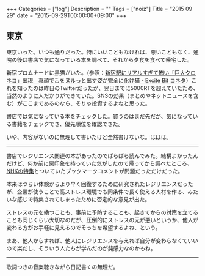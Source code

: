 +++
Categories = ["log"]
Description = ""
Tags = ["noiz"]
Title = "2015 09 29"
date = "2015-09-29T00:00:00+09:00"
+++

## 東京
東京いった。いつも通りだった。特にいいこともなければ、悪いこともなく、通院の後は書店で気になっている本を調べて、それから夕食を食べて帰宅した。

新宿プロムナードに黒猫がいた。（参照：[新宿駅にリアルすぎて怖い「巨大クロネコ」出現　真顔で舌をヌルっと出す姿が完全に化け猫 - Excite Bit コネタ](http://www.excite.co.jp/News/bit/E1443504788496.html)）これを知ったのは昨日のTwitterだったが、翌日までに5000RTを超えていたため、当然のように人だかりができていた。SNSの効果（まとめやネットニュースを含む）がここまであるのなら、そりゃ投資するよねと思った。

書店では気になっている本をチェックした。買うのはまだ先だが、気になっている書籍をチェックでき、優先順位を確認できた。

いや、内容がないのに無理して書いたけど全然書けないな。ははは。

----

書店でレジリエンス関連の本があったのでぱらぱら読んでみた。結構よかったんだけど、何か前に悪印象を持っていた気がしたので帰ってから調べたところ、[NHKの特集](http://www.nhk.or.jp/gendai/kiroku/detail02_3486_all.html)とついていたブックマークコメントが問題だっただけだった。

本来はつらい体験からより早く回復するために研究されたレジリエンスだったが、企業が使うことで高ストレス環境でも同条件で長く使える人材を作る、みたいな感じで特集されてしまったために否定的な意見が出た。

ストレスの元を絶つことも、事前に予防することも、起きてからの対策を立てることも同じくらい大切なのだが、圧倒的にストレスの元が悪いというか、他人が変わる方がお手軽に見えるのでそっちを希望するよね、という。

まあ、他人からすれば、他人にレジリエンスを与えれば自分が変わらなくていいので楽だし、そういう人たちが学んだのが鈍感力なのかもね。

----

歌詞つきの音楽聴きながら日記書くの無理だ。